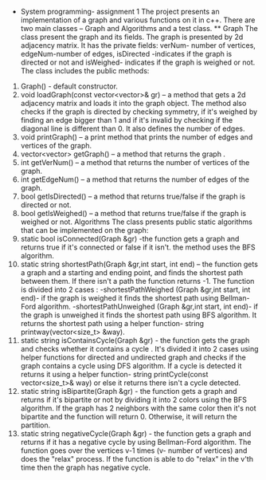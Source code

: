 * System programming- assignment 1
The project presents an implementation of a graph and various functions on it in c++.
There are two main classes – Graph and Algorithms and a test class.
** Graph 
The class present the graph and its fields.
 The graph is presented by 2d adjacency matrix.
 It has the private fields:  verNum- number of vertices, edgeNum-number of edges, isDirected -indicates if the graph is directed or not and isWeighed- indicates if the graph is weighed or not.
The class includes the public methods:
1.	Graph() - default  constructor.
2.	void loadGraph(const vector<vector<int>>& gr) – a method that gets a 2d adjacency matrix and loads it into the graph object. The method also checks if the graph is directed by checking symmetry, if it's weighed by finding an edge bigger than 1 and if it's invalid by checking if the diagonal line is different than 0.
It also defines the number of edges.
3.	void printGraph() – a print method that prints the number of edges and vertices of the graph.
4.	vector<vector<int>> getGraph() – a method that returns the graph .
5.	int getVerNum() – a method that returns the number of vertices of the graph.
6.	int getEdgeNum() – a method that returns the number of edges of the graph.
7.	bool getIsDirected() – a method that returns true/false if the graph is directed or not.
8.	bool getIsWeighed() – a method that returns true/false if the graph is weighed or not.
Algorithms
The class presents public static algorithms that can be implemented on the graph:
1.	static bool isConnected(Graph &gr) -the function gets a graph and returns true if it's connected or false if it isn't. the method uses the BFS algorithm.
2.	static string shortestPath(Graph &gr,int start, int end) – the function gets a graph and a starting and ending point, and finds the shortest path between them. If there isn't a path the function returns -1. 
The function is divided into 2 cases : 
-shortestPathWeighed (Graph &gr,int start, int end)- if the graph is weighed it finds the shortest path using Bellman-Ford algorithm. 
-shortestPathUnweighed (Graph &gr,int start, int end)- if the graph is unweighed it finds the shortest path using BFS algorithm. 
It returns the shortest path using a helper function-
string printway(vector<size_t> &way).
3.	static string isContainsCycle(Graph &gr) -  the function gets the graph and checks whether it contains a cycle . It's divided it into 2 cases using helper functions for directed and undirected graph and checks if the graph contains a cycle using DFS algorithm. If a cycle is detected it returns it using a helper function- string printCycle(const vector<size_t>& way) or else it returns there isn't a cycle detected.  
4.	static string isBipartite(Graph &gr) - the function gets a graph and returns if it's bipartite or not by dividing it into 2 colors using the BFS algorithm.  If the graph has 2 neighbors with the same color then it's not bipartite and the function will return 0. Otherwise, it will return the partition.
5.	static string negativeCycle(Graph &gr) - the function gets a graph and returns if it has a negative cycle by using Bellman-Ford algorithm. The function goes over the vertices v-1 times (v- number of vertices) and does the "relax" process. If the function is able to do "relax" in the v'th time then the graph has negative cycle.

